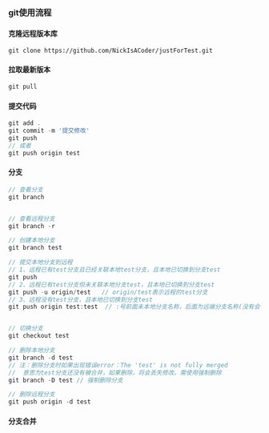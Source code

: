 ### git使用流程

#### 克隆远程版本库
```
git clone https://github.com/NickIsACoder/justForTest.git
```

#### 拉取最新版本
```JavaScript
git pull
```

#### 提交代码
```JavaScript
git add . 
git commit -m '提交修改'
git push
// 或者
git push origin test
```

#### 分支
``` JavaScript
// 查看分支
git branch


// 查看远程分支
git branch -r

// 创建本地分支
git branch test

// 提交本地分支到远程
// 1、远程已有test分支且已经关联本地test分支，且本地已切换到分支test
git push
// 2、远程已有test分支但未关联本地分支test，且本地已切换到分支test
git push -u origin/test   // origin/test表示远程的test分支
// 3、远程没有test分支，且本地已切换到分支test
git push origin test:test  // :号前面未本地分支名称，后面为远端分支名称(没有会自动创建)


// 切换分支
git checkout test

// 删除本地分支
git branch -d test
// 注：删除分支时如果出现错误error：The 'test' is not fully merged
//  意思为test分支还没有被合并，如果删除，将会丢失修改。需使用强制删除
git branch -D test // 强制删除分支

// 删除远程分支
git push origin -d test 
```

#### 分支合并
```JavaScript

```
